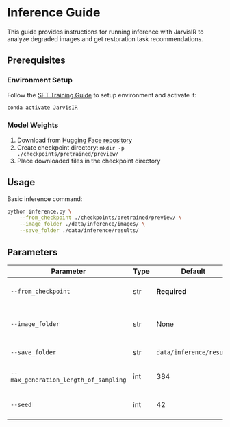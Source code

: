 # Inference Guide

This guide provides instructions for running inference with JarvisIR to analyze degraded images and get restoration task recommendations.

## Prerequisites

### Environment Setup

Follow the [SFT Training Guide](./sft_training.md#environment-setup) to setup environment and activate it:
```bash
conda activate JarvisIR
```

### Model Weights

1. Download from [Hugging Face repository](https://huggingface.co/LYL1015/JarvisIR/tree/main/pretrained/preview)
2. Create checkpoint directory: `mkdir -p ./checkpoints/pretrained/preview/`
3. Place downloaded files in the checkpoint directory

## Usage

Basic inference command:

```bash
python inference.py \
    --from_checkpoint ./checkpoints/pretrained/preview/ \
    --image_folder ./data/inference/images/ \
    --save_folder ./data/inference/results/
```

## Parameters

| Parameter | Type | Default | Description |
|-----------|------|---------|-------------|
| `--from_checkpoint` | str | **Required** | Path to model checkpoint directory |
| `--image_folder` | str | None | Folder containing images for inference |
| `--save_folder` | str | `data/inference/result` | Folder to save results |
| `--max_generation_length_of_sampling` | int | 384 | Maximum generation length |
| `--seed` | int | 42 | Random seed for reproducibility |


